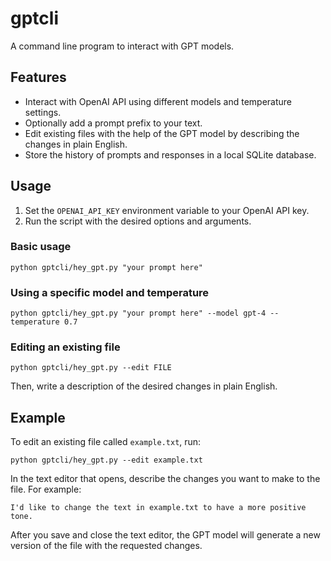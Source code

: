 # gptcli

A command line program to interact with GPT models.

## Features

- Interact with OpenAI API using different models and temperature settings.
- Optionally add a prompt prefix to your text.
- Edit existing files with the help of the GPT model by describing the changes in plain English.
- Store the history of prompts and responses in a local SQLite database.

## Usage

1. Set the `OPENAI_API_KEY` environment variable to your OpenAI API key.
2. Run the script with the desired options and arguments.

### Basic usage

```
python gptcli/hey_gpt.py "your prompt here"
```

### Using a specific model and temperature

```
python gptcli/hey_gpt.py "your prompt here" --model gpt-4 --temperature 0.7
```

### Editing an existing file

```
python gptcli/hey_gpt.py --edit FILE
```

Then, write a description of the desired changes in plain English.

## Example

To edit an existing file called `example.txt`, run:

```
python gptcli/hey_gpt.py --edit example.txt
```

In the text editor that opens, describe the changes you want to make to the file. For example:

```
I'd like to change the text in example.txt to have a more positive tone.
```

After you save and close the text editor, the GPT model will generate a new version of the file with the requested changes.
